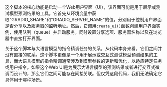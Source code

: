 这个脚本的核心功能是启动一个Web用户界面（UI），该界面可能是用于展示或测试模型预测结果的工具。它首先从环境变量中获取"GRADIO_SHARE"和"GRADIO_SERVER_NAME"的值，分别用于控制用户界面是否分享以及服务器的监听地址。然后，它调用`create_ui()`函数创建用户界面实例，使用队列（queue）并启动服务，同时设置分享选项、服务器名称以及在浏览器中直接打开界面。

关于这个脚本与大语言模型的指令精调任务的关系，从代码本身来看，它们之间并没有直接的联系。这个脚本更像是一个用于展示或交互式测试模型预测结果的工具，而大语言模型的指令精调通常涉及到模型参数的更新和优化，以适应特定任务或用户指令。如果这个Web UI是为展示大语言模型的预测结果或者进行交互式微调而设计的，那么它们之间可能存在间接关联。但仅凭这段代码，我们无法确定它具体用于哪种场景。
